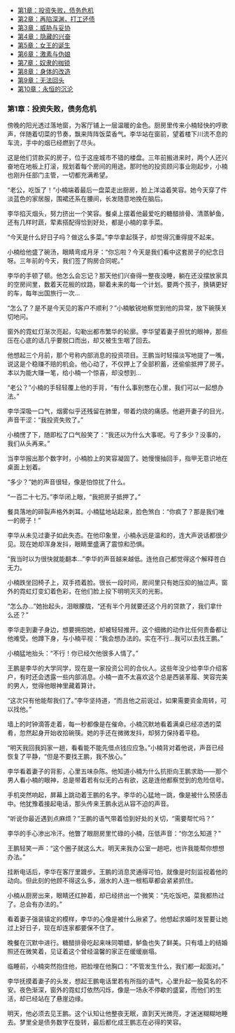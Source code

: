 - [第1章：投资失败，债务危机](/book/债务下的沉沦游戏/第1章：投资失败，债务危机)
- [第2章：再陷深渊，打工还债](/book/债务下的沉沦游戏/第2章：再陷深渊，打工还债)
- [第3章：威胁与妥协](/book/债务下的沉沦游戏/第3章：威胁与妥协)
- [第4章：隐藏的兴奋](/book/债务下的沉沦游戏/第4章：隐藏的兴奋)
- [第5章：女王的诞生](/book/债务下的沉沦游戏/第5章：女王的诞生)
- [第6章：激素与伪娘](/book/债务下的沉沦游戏/第6章：激素与伪娘)
- [第7章：奴隶的枷锁](/book/债务下的沉沦游戏/第7章：奴隶的枷锁)
- [第8章：身体的改造](/book/债务下的沉沦游戏/第8章：身体的改造)
- [第9章：无法回头](/book/债务下的沉沦游戏/第9章：无法回头)
- [第10章：永恒的沉沦](/book/债务下的沉沦游戏/第10章：永恒的沉沦) 

### 第1章：投资失败，债务危机
傍晚的阳光透过落地窗，为客厅铺上一层温暖的金色。厨房里传来小楠轻快的哼歌声，伴随着切菜的节奏，飘来阵阵饭菜香气。李华站在窗前，望着楼下川流不息的车流，手中的烟已经燃到了尽头。

这是他们贷款买的房子，位于这座城市不错的楼盘。三年前搬进来时，两个人还兴奋地在地板上打滚，规划着每个房间的用途。那时他的投资顾问事业刚起步，小楠也刚升任部门主管，一切都充满希望。

“老公，吃饭了！”小楠端着最后一盘菜走出厨房，脸上洋溢着笑容。她今天穿了件淡蓝色的家居服，围裙还系在腰间，长发随意地挽在脑后。

李华掐灭烟头，努力挤出一个笑容。餐桌上摆着他最爱吃的糖醋排骨、清蒸鲈鱼，还有几样时蔬，荤素搭配得恰到好处，都是小楠的拿手菜。

“今天是什么好日子吗？做这么多菜。”李华拿起筷子，却觉得沉重得提不起来。

小楠给他盛了碗汤，眼睛弯成月牙：“你忘啦？今天是我们看中这套房子的纪念日呀。三年前的今天，我们签了购房合同呢。”

李华的手顿了顿。他怎么会忘记？那天他们兴奋得一整夜没睡，躺在还没摆放家具的空房间里，数着天花板的纹路，聊着未来的每一个计划。要两个孩子，换辆更好的车，每年出国旅行一次...

“怎么了？是不是今天见的客户不顺利？”小楠敏锐地察觉到他的异常，放下碗筷关切地问。

窗外的霓虹灯渐次亮起，勾勒出都市繁华的轮廓。李华望着妻子担忧的眼神，那些压在心底的话几乎要脱口而出，却又被生生咽了回去。

他想起三个月前，那个号称内部消息的投资项目。王鹏当时轻描淡写地提了一嘴，说这是个稳赚不赔的机会。他心动了，不仅押上了全部积蓄，还偷偷抵押了房子。本以为能大赚一笔，给小楠一个惊喜，却没想到...

“老公？”小楠的手轻轻覆上他的手背，“有什么事别憋在心里，我们可以一起想办法。”

李华深吸一口气，烟雾似乎还残留在肺里，带着灼烧的痛感。他避开妻子的目光，声音干涩：“我投资失败了。”

小楠愣了下，随即松了口气般笑了：“我还以为什么大事呢。亏了多少？没事的，我们从头再来。”

当李华报出那个数字时，小楠脸上的笑容凝固了。她慢慢抽回手，指甲无意识地在桌面上划着。

“多少？”她的声音很轻，像是怕惊扰了什么。

“一百二十七万。”李华闭上眼，“我把房子抵押了。”

餐具落地的碎裂声格外刺耳。小楠猛地站起来，脸色煞白：“你疯了？那是我们唯一的房子！”

李华从未见过妻子如此失态。在他印象里，小楠永远是温和的，连大声说话都很少见。现在她却浑身发抖，眼睛里盛满了震惊和恐惧。

“我当时以为很快就能翻本...”李华的声音越来越低。连他自己都觉得这个解释苍白无力。

小楠跌坐回椅子上，双手捂着脸。很长一段时间，房间里只有她压抑的抽泣声。窗外的霓虹灯变幻着色彩，在他们脸上投下明明灭灭的光影。

“怎么办...”她抬起头，泪眼朦胧，“还有半个月就要还这个月的贷款了，我们拿什么还？”

李华走到妻子身边，想要拥抱她，却被轻轻推开。这个细微的动作比任何责备都让他难受。他蹲下身，与小楠平视：“我会想办法的。实在不行...我可以去找王鹏。”

小楠猛地抬头：“不行！你已经欠他很多人情了。”

王鹏是李华的大学同学，现在是一家投资公司的合伙人。这些年没少给李华介绍客户，有时还会透露一些内部消息。小楠一直不太喜欢这个总是西装革履、笑容完美的男人，觉得他眼神里藏着算计。

“这次只有他能帮我们了。”李华坚持道，“而且他之前说过，如果需要资金周转，可以找他。”

墙上的时钟滴答走着，每一秒都像是在催命。小楠沉默地看着满桌已经凉透的菜肴，忽然起身开始收拾碗筷。她的手还在微微发抖，却努力保持着平稳。

“明天我回我妈家一趟，看看能不能先借点钱应应急。”小楠背对着他说，声音已经恢复了平静，“但是不要找王鹏，我不放心。”

李华看着妻子的背影，心里五味杂陈。他知道小楠为什么抗拒向王鹏求助——那个男人看小楠的眼神，总是带着若有似无的占有欲，这是连他都察觉到的危险信号。

手机突然响起，屏幕上跳动着王鹏的名字。李华的心猛地一跳，像是被什么预感击中。他犹豫着接起电话，那头传来王鹏永远从容不迫的声音。

“听说你最近遇到点麻烦？”王鹏的语气带着恰到好处的关切，“需要帮忙吗？”

李华的手心渗出冷汗。他瞥了眼厨房里忙碌的小楠，压低声音：“你怎么知道？”

王鹏轻笑一声：“这个圈子就这么大。明天来我办公室一趟吧，也许我能帮你想想办法。”

挂断电话后，李华在客厅里踱步。王鹏的消息灵通得可怕，就像是时刻监视着他的动向。但此刻的他顾不得这么多，溺水的人连一根稻草都会紧紧抓住。

小楠从厨房出来，眼睛还红肿着，却已经挤出一个微笑：“先吃饭吧，菜我都热过了。总会有办法的。”

看着妻子强装镇定的模样，李华的心像是被什么揪紧了。他想起求婚时发誓要让她过上好日子，现在却连家都要保不住了。

晚餐在沉默中进行。糖醋排骨吃起来味同嚼蜡，鲈鱼也失了鲜美。只有墙上的结婚照还在微笑着，见证着这个曾经温馨的家正在缓缓崩塌。

临睡前，小楠突然抱住他，把脸埋在他胸口：“不管发生什么，我们都一起面对。”

李华抚摸着妻子的头发，想起王鹏电话里若有所指的语气，心里升起一股莫名的不安。夜色渐深，窗外的霓虹灯依然闪烁，像是一场永不停歇的盛宴，而他们的生活，却已经站在了悬崖边缘。

明天，他必须去见王鹏。这个认知让他整夜无眠，直到天光微亮，才迷迷糊糊地睡去。梦里全是债务数字在旋转，最后都化成王鹏志在必得的笑容。